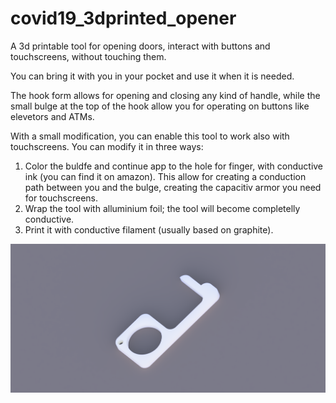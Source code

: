 # covid19_3dprinted_opener
A 3d printable tool for opening doors, interact with buttons and touchscreens, without touching them.

You can bring it with you in your pocket and use it when it is needed.

The hook form allows for opening and closing any kind of handle, while the small bulge at the top of the hook allow you for operating on buttons like elevetors and ATMs.

With a small modification, you can enable this tool to work also with touchscreens.
You can modify it in three ways:
1. Color the buldfe and continue app to the hole for finger, with conductive ink (you can find it on amazon). This allow for creating a conduction path between you and the bulge, creating the capacitiv armor you need for touchscreens.
2. Wrap the tool with alluminium foil; the tool will become completelly conductive.
3. Print it with conductive filament (usually based on graphite).

![The tool](https://github.com/thewizard1983/covid19_3dprinted_opener/blob/master/tool.png)
